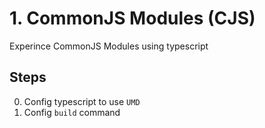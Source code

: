 # 1. CommonJS Modules (CJS)

Experince CommonJS Modules using typescript

## Steps
0. Config typescript to use `UMD`
0. Config `build` command
